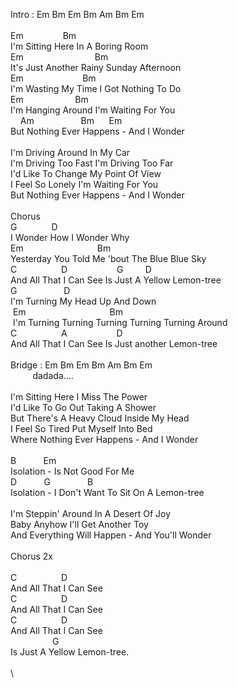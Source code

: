 Intro&nbsp;:&nbsp;Em&nbsp;Bm&nbsp;Em&nbsp;Bm&nbsp;Am&nbsp;Bm&nbsp;Em\
\
Em&nbsp;&nbsp;&nbsp;&nbsp;&nbsp;&nbsp;&nbsp;&nbsp;&nbsp;&nbsp;&nbsp;&nbsp;&nbsp;&nbsp;&nbsp;&nbsp;Bm\
I'm&nbsp;Sitting&nbsp;Here&nbsp;In&nbsp;A&nbsp;Boring&nbsp;Room\
Em&nbsp;&nbsp;&nbsp;&nbsp;&nbsp;&nbsp;&nbsp;&nbsp;&nbsp;&nbsp;&nbsp;&nbsp;&nbsp;&nbsp;&nbsp;&nbsp;&nbsp;&nbsp;&nbsp;&nbsp;&nbsp;&nbsp;&nbsp;&nbsp;&nbsp;&nbsp;&nbsp;&nbsp;&nbsp;Bm\
It's&nbsp;Just&nbsp;Another&nbsp;Rainy&nbsp;Sunday&nbsp;Afternoon\
Em&nbsp;&nbsp;&nbsp;&nbsp;&nbsp;&nbsp;&nbsp;&nbsp;&nbsp;&nbsp;&nbsp;&nbsp;&nbsp;&nbsp;&nbsp;&nbsp;&nbsp;&nbsp;&nbsp;&nbsp;&nbsp;&nbsp;&nbsp;&nbsp;Bm\
I'm&nbsp;Wasting&nbsp;My&nbsp;Time&nbsp;I&nbsp;Got&nbsp;Nothing&nbsp;To&nbsp;Do\
Em&nbsp;&nbsp;&nbsp;&nbsp;&nbsp;&nbsp;&nbsp;&nbsp;&nbsp;&nbsp;&nbsp;&nbsp;&nbsp;&nbsp;&nbsp;&nbsp;&nbsp;&nbsp;&nbsp;&nbsp;&nbsp;Bm\
I'm&nbsp;Hanging&nbsp;Around&nbsp;I'm&nbsp;Waiting&nbsp;For&nbsp;You\
&nbsp;&nbsp;&nbsp;&nbsp;Am&nbsp;&nbsp;&nbsp;&nbsp;&nbsp;&nbsp;&nbsp;&nbsp;&nbsp;&nbsp;&nbsp;&nbsp;&nbsp;&nbsp;&nbsp;&nbsp;&nbsp;&nbsp;&nbsp;Bm&nbsp;&nbsp;&nbsp;&nbsp;&nbsp;&nbsp;Em\
But&nbsp;Nothing&nbsp;Ever&nbsp;Happens&nbsp;-&nbsp;And&nbsp;I&nbsp;Wonder\
\
I'm&nbsp;Driving&nbsp;Around&nbsp;In&nbsp;My&nbsp;Car\
I'm&nbsp;Driving&nbsp;Too&nbsp;Fast&nbsp;I'm&nbsp;Driving&nbsp;Too&nbsp;Far\
I'd&nbsp;Like&nbsp;To&nbsp;Change&nbsp;My&nbsp;Point&nbsp;Of&nbsp;View\
I&nbsp;Feel&nbsp;So&nbsp;Lonely&nbsp;I'm&nbsp;Waiting&nbsp;For&nbsp;You\
But&nbsp;Nothing&nbsp;Ever&nbsp;Happens&nbsp;-&nbsp;And&nbsp;I&nbsp;Wonder\
\
Chorus\
G&nbsp;&nbsp;&nbsp;&nbsp;&nbsp;&nbsp;&nbsp;&nbsp;&nbsp;&nbsp;&nbsp;&nbsp;&nbsp;&nbsp;D\
I&nbsp;Wonder&nbsp;How&nbsp;I&nbsp;Wonder&nbsp;Why\
Em&nbsp;&nbsp;&nbsp;&nbsp;&nbsp;&nbsp;&nbsp;&nbsp;&nbsp;&nbsp;&nbsp;&nbsp;&nbsp;&nbsp;&nbsp;&nbsp;&nbsp;&nbsp;&nbsp;&nbsp;&nbsp;&nbsp;&nbsp;&nbsp;&nbsp;&nbsp;&nbsp;&nbsp;&nbsp;&nbsp;Bm\
Yesterday&nbsp;You&nbsp;Told&nbsp;Me&nbsp;'bout&nbsp;The&nbsp;Blue&nbsp;Blue&nbsp;Sky\
C&nbsp;&nbsp;&nbsp;&nbsp;&nbsp;&nbsp;&nbsp;&nbsp;&nbsp;&nbsp;&nbsp;&nbsp;&nbsp;&nbsp;&nbsp;&nbsp;&nbsp;&nbsp;D&nbsp;&nbsp;&nbsp;&nbsp;&nbsp;&nbsp;&nbsp;&nbsp;&nbsp;&nbsp;&nbsp;&nbsp;&nbsp;&nbsp;&nbsp;&nbsp;&nbsp;&nbsp;&nbsp;&nbsp;G&nbsp;&nbsp;&nbsp;&nbsp;&nbsp;&nbsp;&nbsp;&nbsp;&nbsp;D\
And&nbsp;All&nbsp;That&nbsp;I&nbsp;Can&nbsp;See&nbsp;Is&nbsp;Just&nbsp;A&nbsp;Yellow&nbsp;Lemon-tree\
G&nbsp;&nbsp;&nbsp;&nbsp;&nbsp;&nbsp;&nbsp;&nbsp;&nbsp;&nbsp;&nbsp;&nbsp;&nbsp;&nbsp;&nbsp;&nbsp;&nbsp;&nbsp;&nbsp;D\
I'm&nbsp;Turning&nbsp;My&nbsp;Head&nbsp;Up&nbsp;And&nbsp;Down\
&nbsp;Em&nbsp;&nbsp;&nbsp;&nbsp;&nbsp;&nbsp;&nbsp;&nbsp;&nbsp;&nbsp;&nbsp;&nbsp;&nbsp;&nbsp;&nbsp;&nbsp;&nbsp;&nbsp;&nbsp;&nbsp;&nbsp;&nbsp;&nbsp;&nbsp;&nbsp;&nbsp;&nbsp;&nbsp;&nbsp;&nbsp;&nbsp;&nbsp;&nbsp;&nbsp;Bm\
&nbsp;I'm&nbsp;Turning&nbsp;Turning&nbsp;Turning&nbsp;Turning&nbsp;Turning&nbsp;Around\
C&nbsp;&nbsp;&nbsp;&nbsp;&nbsp;&nbsp;&nbsp;&nbsp;&nbsp;&nbsp;&nbsp;&nbsp;&nbsp;&nbsp;&nbsp;&nbsp;&nbsp;&nbsp;A&nbsp;&nbsp;&nbsp;&nbsp;&nbsp;&nbsp;&nbsp;&nbsp;&nbsp;&nbsp;&nbsp;&nbsp;&nbsp;&nbsp;&nbsp;&nbsp;&nbsp;&nbsp;&nbsp;&nbsp;D\
And&nbsp;All&nbsp;That&nbsp;I&nbsp;Can&nbsp;See&nbsp;Is&nbsp;Just&nbsp;another&nbsp;Lemon-tree\
\
Bridge&nbsp;:&nbsp;Em&nbsp;Bm&nbsp;Em&nbsp;Bm&nbsp;Am&nbsp;Bm&nbsp;Em\
&nbsp;&nbsp;&nbsp;&nbsp;&nbsp;&nbsp;&nbsp;&nbsp;&nbsp;dadada....\
\
I'm&nbsp;Sitting&nbsp;Here&nbsp;I&nbsp;Miss&nbsp;The&nbsp;Power\
I'd&nbsp;Like&nbsp;To&nbsp;Go&nbsp;Out&nbsp;Taking&nbsp;A&nbsp;Shower\
But&nbsp;There's&nbsp;A&nbsp;Heavy&nbsp;Cloud&nbsp;Inside&nbsp;My&nbsp;Head\
I&nbsp;Feel&nbsp;So&nbsp;Tired&nbsp;Put&nbsp;Myself&nbsp;Into&nbsp;Bed\
Where&nbsp;Nothing&nbsp;Ever&nbsp;Happens&nbsp;-&nbsp;And&nbsp;I&nbsp;Wonder\
\
B&nbsp;&nbsp;&nbsp;&nbsp;&nbsp;&nbsp;&nbsp;&nbsp;&nbsp;&nbsp;&nbsp;Em\
Isolation&nbsp;-&nbsp;Is&nbsp;Not&nbsp;Good&nbsp;For&nbsp;Me\
D&nbsp;&nbsp;&nbsp;&nbsp;&nbsp;&nbsp;&nbsp;&nbsp;&nbsp;&nbsp;&nbsp;G&nbsp;&nbsp;&nbsp;&nbsp;&nbsp;&nbsp;&nbsp;&nbsp;&nbsp;&nbsp;&nbsp;&nbsp;&nbsp;&nbsp;&nbsp;B\
Isolation&nbsp;-&nbsp;I&nbsp;Don't&nbsp;Want&nbsp;To&nbsp;Sit&nbsp;On&nbsp;A&nbsp;Lemon-tree\
\
I'm&nbsp;Steppin'&nbsp;Around&nbsp;In&nbsp;A&nbsp;Desert&nbsp;Of&nbsp;Joy\
Baby&nbsp;Anyhow&nbsp;I'll&nbsp;Get&nbsp;Another&nbsp;Toy\
And&nbsp;Everything&nbsp;Will&nbsp;Happen&nbsp;-&nbsp;And&nbsp;You'll&nbsp;Wonder\
\
Chorus&nbsp;2x\
\
C&nbsp;&nbsp;&nbsp;&nbsp;&nbsp;&nbsp;&nbsp;&nbsp;&nbsp;&nbsp;&nbsp;&nbsp;&nbsp;&nbsp;&nbsp;&nbsp;&nbsp;&nbsp;D\
And&nbsp;All&nbsp;That&nbsp;I&nbsp;Can&nbsp;See\
C&nbsp;&nbsp;&nbsp;&nbsp;&nbsp;&nbsp;&nbsp;&nbsp;&nbsp;&nbsp;&nbsp;&nbsp;&nbsp;&nbsp;&nbsp;&nbsp;&nbsp;&nbsp;D\
And&nbsp;All&nbsp;That&nbsp;I&nbsp;Can&nbsp;See\
C&nbsp;&nbsp;&nbsp;&nbsp;&nbsp;&nbsp;&nbsp;&nbsp;&nbsp;&nbsp;&nbsp;&nbsp;&nbsp;&nbsp;&nbsp;&nbsp;&nbsp;&nbsp;D\
And&nbsp;All&nbsp;That&nbsp;I&nbsp;Can&nbsp;See\
&nbsp;&nbsp;&nbsp;&nbsp;&nbsp;&nbsp;&nbsp;&nbsp;&nbsp;&nbsp;&nbsp;&nbsp;&nbsp;&nbsp;&nbsp;&nbsp;&nbsp;G\
Is&nbsp;Just&nbsp;A&nbsp;Yellow&nbsp;Lemon-tree.\
\
\
